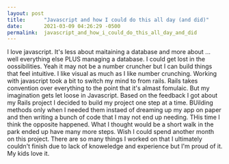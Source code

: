 ```yaml
---
layout: post
title:      "Javascript and how I could do this all day (and did)"
date:       2021-03-09 04:26:29 -0500
permalink:  javascript_and_how_i_could_do_this_all_day_and_did
---
```



I love javascript. It's less about maitaining a database and more about ... well everything else PLUS managing a database. I could get lost in the oossibilities. Yeah it may not be a number cruncher but I can build things that feel intuitive. I like visual as much as I like number crunching. Working with javascript took a bit to switch my mind to from rails. Rails takes convention over everything to the point that it's almast fomulaic. But my imagination gets let loose in Javascript.  Based on the feedback I got about my Rails project I decided to build my project one step at a time. BUilding methods only when I needed them instaed of dreaming up my app on paper and then writing a bunch of code that I may not end up needing. THis time I think the opposite happened. What I thought would be a short walk in the park ended up have many more steps. Wish I could spend another month on this project. There are so many things I worked on that I ultimately couldn't finish due to lack of knoweledge and experience but I'm proud of it. My kids love it.
